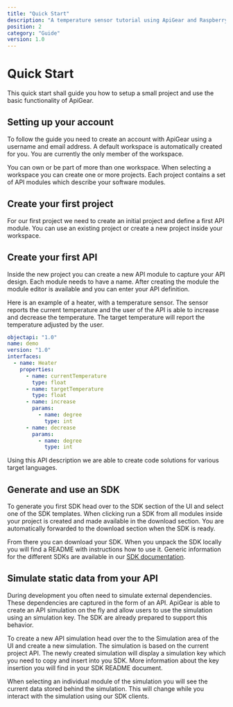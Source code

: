 ```yaml
---
title: "Quick Start"
description: "A temperature sensor tutorial using ApiGear and Raspberry Pi"
position: 2
category: "Guide"
version: 1.0
---
```


# Quick Start

This quick start shall guide you how to setup a small project and use the basic functionality of ApiGear.

## Setting up your account

To follow the guide you need to create an account with ApiGear using a username and email address. A default workspace is automatically created for you. You are currently the only member of the workspace.

You can own or be part of more than one workspace. When selecting a workspace you can create one or more projects. Each project contains a set of API modules which describe your software modules.

## Create your first project

For our first project we need to create an initial project and define a first API module. You can use an existing project or create a new project inside your workspace.

## Create your first API

Inside the new project you can create a new API module to capture your API design. Each module needs to have a name. After creating the module the module editor is available and you can enter your API definition.

Here is an example of a heater, with a temperature sensor. The sensor reports the current temperature and the user of the API is able to increase and decrease the temperature. The target temperature will report the temperature adjusted by the user.

```yml
objectapi: "1.0"
name: demo
version: "1.0"
interfaces:
  - name: Heater
    properties:
      - name: currentTemperature
        type: float
      - name: targetTemperature
        type: float
      - name: increase
        params:
          - name: degree
            type: int
      - name: decrease
        params:
          - name: degree
            type: int
```

Using this API description we are able to create code solutions for various target languages.

## Generate and use an SDK

To generate you first SDK head over to the SDK section of the UI and select one of the SDK templates. When clicking run a SDK from all modules inside your project is created and made available in the download section. You are automatically forwarded to the download section when the SDK is ready.

From there you can download your SDK. When you unpack the SDK locally you will find a README with instructions how to use it. Generic information for the different SDKs are available in our [SDK documentation](../reference).

## Simulate static data from your API

During development you often need to simulate external dependencies. These dependencies are captured in the form of an API. ApiGear is able to create an API simulation on the fly and allow users to use the simulation using an simulation key. The SDK are already prepared to support this behavior.

To create a new API simulation head over the to the Simulation area of the UI and create a new simulation. The simulation is based on the current project API. The newly created simulation will display a simulation key which you need to copy and insert into you SDK. More information about the key insertion you will find in your SDK README document.

When selecting an individual module of the simulation you will see the current data stored behind the simulation. This will change while you interact with the simulation using our SDK clients.
